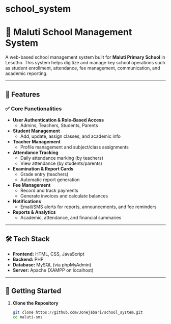 # school_system

# 🏫 Maluti School Management System

A web-based school management system built for **Maluti Primary School** in Lesotho. This system helps digitize and manage key school operations such as student enrollment, attendance, fee management, communication, and academic reporting.

---

## 📌 Features

### ✅ Core Functionalities
- **User Authentication & Role-Based Access**
  - Admins, Teachers, Students, Parents
- **Student Management**
  - Add, update, assign classes, and academic info
- **Teacher Management**
  - Profile management and subject/class assignments
- **Attendance Tracking**
  - Daily attendance marking (by teachers)
  - View attendance (by students/parents)
- **Examination & Report Cards**
  - Grade entry (teachers)
  - Automatic report generation
- **Fee Management**
  - Record and track payments
  - Generate invoices and calculate balances
- **Notifications**
  - Email/SMS alerts for reports, announcements, and fee reminders
- **Reports & Analytics**
  - Academic, attendance, and financial summaries

---

## 🛠️ Tech Stack

- **Frontend:** HTML, CSS, JavaScript
- **Backend:** PHP
- **Database:** MySQL (via phpMyAdmin)
- **Server:** Apache (XAMPP on localhost)

---

## 🚀 Getting Started

1. **Clone the Repository**
   ```bash
   git clone https://github.com/Jonejabari/school_system.git
   cd maluti-sms
